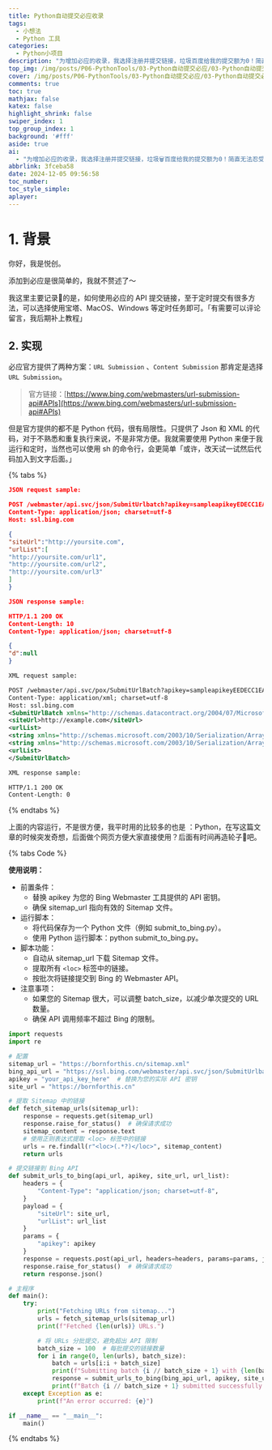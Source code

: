 ```yaml
---
title: Python自动提交必应收录
tags:
  - 小想法
  - Python 工具
categories:
  - Python小项目
description: "为增加必应的收录，我选择注册并提交链接，垃圾百度给我的提交额为0！简直无法忍受emmmm～"
top_img: /img/posts/P06-PythonTools/03-Python自动提交必应/03-Python自动提交必应.png
cover: /img/posts/P06-PythonTools/03-Python自动提交必应/03-Python自动提交必应.webp
comments: true
toc: true
mathjax: false
katex: false
highlight_shrink: false
swiper_index: 1
top_group_index: 1
background: '#fff'
aside: true
ai:
  - "为增加必应的收录，我选择注册并提交链接，垃圾🗑️百度给我的提交额为0！简直无法忍受😓emmmm～"
abbrlink: 3fceba58
date: 2024-12-05 09:56:58
toc_number:
toc_style_simple:
aplayer:
---
```


# 1. 背景

你好，我是悦创。

添加到必应是很简单的，我就不赘述了～

我这里主要记录📝的是，如何使用必应的 API 提交链接，至于定时提交有很多方法，可以选择使用宝塔、MacOS、Windows 等定时任务即可。「有需要可以评论留言，我后期补上教程」

## 2. 实现

必应官方提供了两种方案：`URL Submission` 、`Content Submission` 那肯定是选择 `URL Submission`。

> 官方链接：[https://www.bing.com/webmasters/url-submission-api#APIs](https://www.bing.com/webmasters/url-submission-api#APIs)

但是官方提供的都不是 Python 代码，很有局限性。只提供了 Json 和 XML 的代码，对于不熟悉和重复执行来说，不是非常方便。我就需要使用 Python 来便于我运行和定时，当然也可以使用 sh 的命令行，会更简单「或许，改天试一试然后代码加入到文字后面。」

{% tabs %}

<!-- tab Json Request-Response -->

```json
JSON request sample: 

POST /webmaster/api.svc/json/SubmitUrlbatch?​apikey=sampleapikeyEDECC1EA4AE341CC8B6 HTTP/1.1​
Content-Type: application/json; charset=utf-8​
Host: ssl.bing.com​

{
"siteUrl":"http://yoursite.com",​
"urlList":[
"http://yoursite.com/url1",
"http://yoursite.com/url2",
"http://yoursite.com/url3"
]
}

JSON response sample:

HTTP/1.1 200 OK
Content-Length: 10
Content-Type: application/json; charset=utf-8

{
"d":null
}
```
<!-- endtab -->

<!-- tab XML Request-Response -->

```xml
XML request sample: 

POST /webmaster/api.svc/pox/SubmitUrlBatch?apikey=sampleapikeyEEDECC1EA4AE341CC57365E075EBC8B6 HTTP/1.1
Content-Type: application/xml; charset=utf-8
Host: ssl.bing.com
<SubmitUrlBatch xmlns="http://schemas.datacontract.org/2004/07/Microsoft.Bing.Webmaster.Api">
<siteUrl>http://example.com</siteUrl>
<urlList>
<string xmlns="http://schemas.microsoft.com/2003/10/Serialization/Arrays">http://example.com/url1</string>
<string xmlns="http://schemas.microsoft.com/2003/10/Serialization/Arrays">http://example.com/url2</string>
<urlList>
</SubmitUrlBatch>

XML response sample:

HTTP/1.1 200 OK
Content-Length: 0
```

<!-- endtab -->



{% endtabs %}

上面的内容运行，不是很方便，我平时用的比较多的也是 ：Python，在写这篇文章的时候突发奇想，后面做个网页方便大家直接使用？后面有时间再造轮子🛞吧。

{% tabs Code %}

<!-- tab V0.0.1 -->
**使用说明：**

- 前置条件：
  - 替换 apikey 为您的 Bing Webmaster 工具提供的 API 密钥。
  - 确保 sitemap_url 指向有效的 Sitemap 文件。
- 运行脚本：
  - 将代码保存为一个 Python 文件（例如 submit_to_bing.py）。
  - 使用 Python 运行脚本：python submit_to_bing.py。
- 脚本功能：
  - 自动从 sitemap_url 下载 Sitemap 文件。
  - 提取所有 `<loc>` 标签中的链接。
  - 按批次将链接提交到 Bing 的 Webmaster API。
- 注意事项：
  - 如果您的 Sitemap 很大，可以调整 batch_size，以减少单次提交的 URL 数量。
  - 确保 API 调用频率不超过 Bing 的限制。
```python
import requests
import re

# 配置
sitemap_url = "https://bornforthis.cn/sitemap.xml"
bing_api_url = "https://ssl.bing.com/webmaster/api.svc/json/SubmitUrlbatch"
apikey = "your_api_key_here"  # 替换为您的实际 API 密钥
site_url = "https://bornforthis.cn"

# 提取 Sitemap 中的链接
def fetch_sitemap_urls(sitemap_url):
    response = requests.get(sitemap_url)
    response.raise_for_status()  # 确保请求成功
    sitemap_content = response.text
    # 使用正则表达式提取 <loc> 标签中的链接
    urls = re.findall(r"<loc>(.*?)</loc>", sitemap_content)
    return urls

# 提交链接到 Bing API
def submit_urls_to_bing(api_url, apikey, site_url, url_list):
    headers = {
        "Content-Type": "application/json; charset=utf-8",
    }
    payload = {
        "siteUrl": site_url,
        "urlList": url_list
    }
    params = {
        "apikey": apikey
    }
    response = requests.post(api_url, headers=headers, params=params, json=payload)
    response.raise_for_status()  # 确保请求成功
    return response.json()

# 主程序
def main():
    try:
        print("Fetching URLs from sitemap...")
        urls = fetch_sitemap_urls(sitemap_url)
        print(f"Fetched {len(urls)} URLs.")

        # 将 URLs 分批提交，避免超出 API 限制
        batch_size = 100  # 每批提交的链接数量
        for i in range(0, len(urls), batch_size):
            batch = urls[i:i + batch_size]
            print(f"Submitting batch {i // batch_size + 1} with {len(batch)} URLs...")
            response = submit_urls_to_bing(bing_api_url, apikey, site_url, batch)
            print(f"Batch {i // batch_size + 1} submitted successfully: {response}")
    except Exception as e:
        print(f"An error occurred: {e}")

if __name__ == "__main__":
    main()
```

<!-- endtab -->
{% endtabs %}